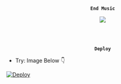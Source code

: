 <p align="center">
    <br><b><code>End Music</code></b><br>
</p>
<p align="center"><a href="https://t.me/NotReallyAlpha"><img src="https://te.legra.ph/file/a6bfcccba513ec4fca119.jpg"></a></p>
</b><br>

<p align="center">
    <br><b><code>Deploy</code></b><br>
</p>

- Try: Image Below 👇 

 [![Deploy](https://te.legra.ph/file/c3b38b697afe97c5a496d.jpg)](https://heroku.com/deploy?template=https://github.com/theend-alpha/MusicBot.git)
